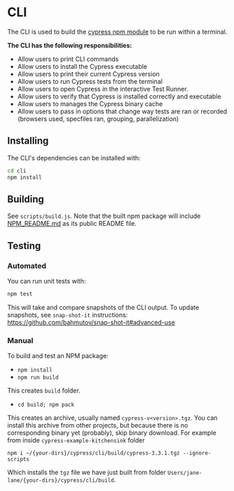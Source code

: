 # CLI

The CLI is used to build the [cypress npm module](https://www.npmjs.com/package/cypress) to be run within a terminal.

**The CLI has the following responsibilities:**

- Allow users to print CLI commands
- Allow users to install the Cypress executable
- Allow users to print their current Cypress version
- Allow users to run Cypress tests from the terminal
- Allow users to open Cypress in the interactive Test Runner.
- Allow users to verify that Cypress is installed correctly and executable
- Allow users to manages the Cypress binary cache
- Allow users to pass in options that change way tests are ran or recorded (browsers used, specfiles ran, grouping, parallelization)

## Installing

The CLI's dependencies can be installed with:

```bash
cd cli
npm install
```

## Building

See `scripts/build.js`. Note that the built npm package will include [NPM_README.md](NPM_README.md) as its public README file.

## Testing

### Automated

You can run unit tests with:

```bash
npm test
```

This will take and compare snapshots of the CLI output. To update snapshots, see `snap-shot-it` instructions: https://github.com/bahmutov/snap-shot-it#advanced-use

### Manual

To build and test an NPM package:

- `npm install`
- `npm run build`

This creates `build` folder.

- `cd build; npm pack`

This creates an archive, usually named `cypress-v<version>.tgz`. You can install this archive from other projects, but because there is no corresponding binary yet (probably), skip binary download. For example from inside `cypress-example-kitchensink` folder

```shell
npm i ~/{your-dirs}/cypress/cli/build/cypress-3.3.1.tgz --ignore-scripts
```

Which installs the `tgz` file we have just built from folder `Users/jane-lane/{your-dirs}/cypress/cli/build`.
